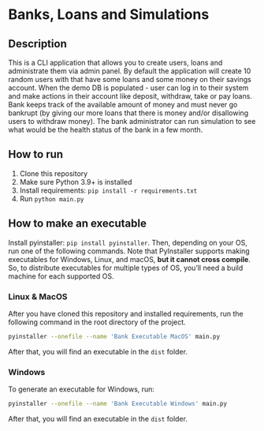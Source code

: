 # Banks, Loans and Simulations

## Description

This is a CLI application that allows you to create users, loans and administrate them via admin panel. By default the application will create 10 random users with that have some loans and some money on their savings account. When the demo DB is populated - user can log in to their system and make actions in their account like deposit, withdraw, take or pay loans. Bank keeps track of the available amount of money and must never go bankrupt (by giving our more loans that there is money and/or disallowing users to withdraw money). The bank administrator can run simulation to see what would be the health status of the bank in a few month.

## How to run

1. Clone this repository
2. Make sure Python 3.9+ is installed
3. Install requirements: `pip install -r requirements.txt`
4. Run `python main.py`

## How to make an executable

Install pyinstaller: `pip install pyinstaller`. Then, depending on your OS, run one of the following commands.
Note that PyInstaller supports making executables for Windows, Linux, and macOS, **but it cannot cross compile**. So, to
distribute executables for multiple types of OS, you’ll need a build machine for each supported OS.

### Linux & MacOS

After you have cloned this repository and installed requirements, run the following command in the root
directory of the project.

```bash
pyinstaller --onefile --name 'Bank Executable MacOS' main.py
```

After that, you will find an executable in the `dist` folder.

### Windows

To generate an executable for Windows, run:

```bash
pyinstaller --onefile --name 'Bank Executable Windows' main.py
```

After that, you will find an executable in the `dist` folder.
